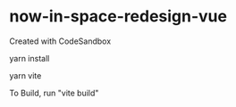 # now-in-space-redesign-vue
Created with CodeSandbox

yarn install

yarn vite

To Build, run "vite build"